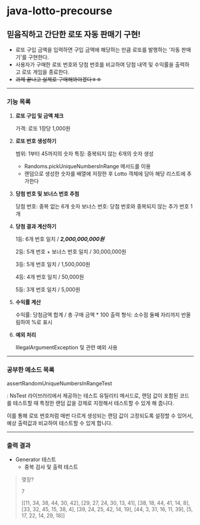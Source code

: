 # java-lotto-precourse

## 믿음직하고 간단한 로또 자동 판매기 구현!

* 로또 구입 금액을 입력하면 구입 금액에 해당하는 만큼 로또를 발행하는 '자동 판매기'를 구현한다.
* 사용자가 구매한 로또 번호와 당첨 번호를 비교하여 당첨 내역 및 수익률을 출력하고 로또 게임을 종료한다.
* ~~과제 끝나고 실제로 구매해봐야겠다ㅎㅎ~~

***

### 기능 목록

1. **로또 구입 및 금액 체크**

   가격: 로또 1장당 1,000원

2. **로또 번호 생성하기**

    범위: 1부터 45까지의 숫자
    특징: 중복되지 않는 6개의 숫자 생성

   * Randoms.pickUniqueNumbersInRange 메서드를 이용
   * 랜덤으로 생성한 숫자를 배열에 저장한 후 Lotto 객체에 담아 해당 리스트에 추가한다

3. **당첨 번호 및 보너스 번호 추첨**

    당첨 번호: 중복 없는 6개 숫자
    보너스 번호: 당첨 번호와 중복되지 않는 추가 번호 1개

4. **당첨 결과 계산하기**

   1등: 6개 번호 일치 / ***2,000,000,000원***

   2등: 5개 번호 + 보너스 번호 일치 / 30,000,000원

   3등: 5개 번호 일치 / 1,500,000원
   
   4등: 4개 번호 일치 / 50,000원
   
   5등: 3개 번호 일치 / 5,000원

5. **수익률 계산**
   
   수익률: 당첨금액 합계 / 총 구매 금액 * 100
   출력 형식: 소수점 둘째 자리까지 반올림하여 %로 표시

6. **예외 처리**

   IllegalArgumentException 및 관련 예외 사용

***

### 공부한 메소드 목록

assertRandomUniqueNumbersInRangeTest

: NsTest 라이브러리에서 제공하는 테스트 유틸리티 메서드로, 랜덤 값이 포함된 코드를 테스트할 때 특정한 랜덤 값을 강제로 지정해서 테스트할 수 있게 해 줍니다.

이를 통해 로또 번호처럼 매번 다르게 생성되는 랜덤 값이 고정되도록 설정할 수 있어서, 예상 출력값과 비교하여 테스트할 수 있게 합니다.


***


### 출력 결과

- Generator 테스트 
   - 중복 검사 및 출력 테스트
>몇장?
>
>7
> 
>[[11, 34, 38, 44, 30, 42], [29, 27, 24, 30, 13, 41], [38, 18, 44, 41, 14, 8], [33, 32, 45, 15, 38, 4], [39, 24, 25, 42, 14, 19], [44, 3, 31, 16, 11, 39], [5, 17, 22, 14, 29, 18]]
> 

